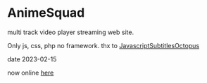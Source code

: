 # AnimeSquad

multi track video player streaming web site.

Only js, css, php no framework.
thx to [JavascriptSubtitlesOctopus](https://github.com/libass/JavascriptSubtitlesOctopus)



date 2023-02-15

now online [here](https://animesquad.septmg.fr/)